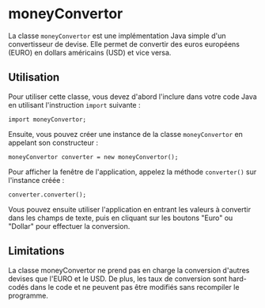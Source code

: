 # moneyConvertor

La classe `moneyConvertor` est une implémentation Java simple d'un convertisseur de devise. Elle permet de convertir des euros européens (EURO) en dollars américains (USD) et vice versa.

## Utilisation

Pour utiliser cette classe, vous devez d'abord l'inclure dans votre code Java en utilisant l'instruction `import` suivante :

```
import moneyConvertor;
```

Ensuite, vous pouvez créer une instance de la classe `moneyConvertor` en appelant son constructeur :

```
moneyConvertor converter = new moneyConvertor();
```

Pour afficher la fenêtre de l'application, appelez la méthode `converter()` sur l'instance créée :

```
converter.converter();
```

Vous pouvez ensuite utiliser l'application en entrant les valeurs à convertir dans les champs de texte, puis en cliquant sur les boutons "Euro" ou "Dollar" pour effectuer la conversion.

## Limitations

La classe moneyConvertor ne prend pas en charge la conversion d'autres devises que l'EURO et le USD. De plus, les taux de conversion sont hard-codés dans le code et ne peuvent pas être modifiés sans recompiler le programme.
